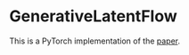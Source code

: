 # GenerativeLatentFlow

This is a PyTorch implementation of the [paper](https://arxiv.org/abs/1905.10485).